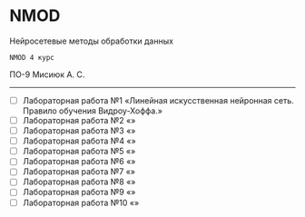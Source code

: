 # NMOD

Нейросетевые методы обработки данных

` NMOD 4 курс `

ПО-9 Мисиюк А. С.

---

- [ ] Лабораторная работа №1 «Линейная искусственная нейронная сеть. Правило обучения Видроу-Хоффа.»
- [ ] Лабораторная работа №2 «»
- [ ] Лабораторная работа №3 «»
- [ ] Лабораторная работа №4 «»
- [ ] Лабораторная работа №5 «»
- [ ] Лабораторная работа №6 «»
- [ ] Лабораторная работа №7 «»
- [ ] Лабораторная работа №8 «»
- [ ] Лабораторная работа №9 «»
- [ ] Лабораторная работа №10 «»
